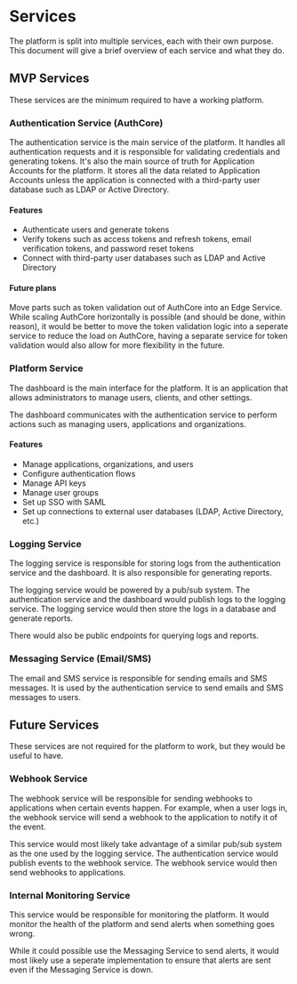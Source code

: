 # Services

The platform is split into multiple services, each with their own purpose. This document will give a brief overview of each service and what they do.

## MVP Services

These services are the minimum required to have a working platform.

### Authentication Service (AuthCore)

The authentication service is the main service of the platform. It handles all authentication requests and it is responsible for validating credentials and generating tokens. It's also the main source of truth for Application Accounts for the platform. It stores all the data related to Application Accounts unless the application is connected with a third-party user database such as LDAP or Active Directory.

#### Features

-   Authenticate users and generate tokens
-   Verify tokens such as access tokens and refresh tokens, email verification tokens, and password reset tokens
-   Connect with third-party user databases such as LDAP and Active Directory

#### Future plans

Move parts such as token validation out of AuthCore into an Edge Service. While scaling AuthCore horizontally is possible (and should be done, within reason), it would be better to move the token validation logic into a seperate service to reduce the load on AuthCore, having a separate service for token validation would also allow for more flexibility in the future.

### Platform Service

The dashboard is the main interface for the platform. It is an application that allows administrators to manage users, clients, and other settings.

The dashboard communicates with the authentication service to perform actions such as managing users, applications and organizations.

#### Features

-   Manage applications, organizations, and users
-   Configure authentication flows
-   Manage API keys
-   Manage user groups
-   Set up SSO with SAML
-   Set up connections to external user databases (LDAP, Active Directory, etc.)

### Logging Service

The logging service is responsible for storing logs from the authentication service and the dashboard. It is also responsible for generating reports.

The logging service would be powered by a pub/sub system. The authentication service and the dashboard would publish logs to the logging service. The logging service would then store the logs in a database and generate reports.

There would also be public endpoints for querying logs and reports.

### Messaging Service (Email/SMS)

The email and SMS service is responsible for sending emails and SMS messages. It is used by the authentication service to send emails and SMS messages to users.

## Future Services

These services are not required for the platform to work, but they would be useful to have.

### Webhook Service

The webhook service will be responsible for sending webhooks to applications when certain events happen. For example, when a user logs in, the webhook service will send a webhook to the application to notify it of the event.

This service would most likely take advantage of a similar pub/sub system as the one used by the logging service. The authentication service would publish events to the webhook service. The webhook service would then send webhooks to applications.

### Internal Monitoring Service

This service would be responsible for monitoring the platform. It would monitor the health of the platform and send alerts when something goes wrong.

While it could possible use the Messaging Service to send alerts, it would most likely use a seperate implementation to ensure that alerts are sent even if the Messaging Service is down.
